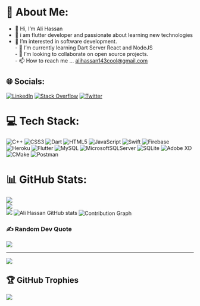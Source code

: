 # 💫 About Me:
- 👋 Hi, I’m Ali Hassan<br>
- 👀 i am flutter developer and passionate about learning new technologies <br>
- 👀 I’m interested in software development.<br>- 🌱 I’m currently learning Dart Server React and NodeJS<br>- 💞️ I’m looking to collaborate on open source projects.<br>- 📫 How to reach me ... alihassan143cool@gmail.com


## 🌐 Socials:
[![LinkedIn](https://img.shields.io/badge/LinkedIn-%230077B5.svg?logo=linkedin&logoColor=white)](https://www.linkedin.com/in/ali-hassan-04355b182) [![Stack Overflow](https://img.shields.io/badge/-Stackoverflow-FE7A16?logo=stack-overflow&logoColor=white)](https://stackoverflow.com/users/14155807/ali-hassan) [![Twitter](https://img.shields.io/badge/Twitter-%231DA1F2.svg?logo=Twitter&logoColor=white)](https://twitter.com/alihassan143co1) 

# 💻 Tech Stack:
  ![C++](https://img.shields.io/badge/c++-%2300599C.svg?style=plastic&logo=c%2B%2B&logoColor=white) ![CSS3](https://img.shields.io/badge/css3-%231572B6.svg?style=plastic&logo=css3&logoColor=white) ![Dart](https://img.shields.io/badge/dart-%230175C2.svg?style=plastic&logo=dart&logoColor=white) ![HTML5](https://img.shields.io/badge/html5-%23E34F26.svg?style=plastic&logo=html5&logoColor=white) ![JavaScript](https://img.shields.io/badge/javascript-%23323330.svg?style=plastic&logo=javascript&logoColor=%23F7DF1E)   ![Swift](https://img.shields.io/badge/swift-F54A2A?style=plastic&logo=swift&logoColor=white) ![Firebase](https://img.shields.io/badge/firebase-%23039BE5.svg?style=plastic&logo=firebase) ![Heroku](https://img.shields.io/badge/heroku-%23430098.svg?style=plastic&logo=heroku&logoColor=white)  ![Flutter](https://img.shields.io/badge/Flutter-%2302569B.svg?style=plastic&logo=Flutter&logoColor=white) ![MySQL](https://img.shields.io/badge/mysql-%2300f.svg?style=plastic&logo=mysql&logoColor=white) ![MicrosoftSQLServer](https://img.shields.io/badge/Microsoft%20SQL%20Sever-CC2927?style=plastic&logo=microsoft%20sql%20server&logoColor=white) ![SQLite](https://img.shields.io/badge/sqlite-%2307405e.svg?style=plastic&logo=sqlite&logoColor=white) ![Adobe XD](https://img.shields.io/badge/Adobe%20XD-470137?style=plastic&logo=Adobe%20XD&logoColor=#FF61F6) ![CMake](https://img.shields.io/badge/CMake-%23008FBA.svg?style=plastic&logo=cmake&logoColor=white)  ![Postman](https://img.shields.io/badge/Postman-FF6C37?style=plastic&logo=postman&logoColor=white)
# 📊 GitHub Stats:
![](https://github-readme-stats.vercel.app/api?username=alihassan143&theme=radical&hide_border=false&include_all_commits=false&count_private=false)<br/>
![](https://github-readme-streak-stats.herokuapp.com/?user=alihassan143&theme=radical&hide_border=false)<br/>
![](https://github-readme-stats.vercel.app/api/top-langs/?username=alihassan143&theme=radical&hide_border=false&include_all_commits=false&count_private=false&layout=compact)
![Ali Hassan GitHub stats](https://github-readme-stats-git-masterrstaa-rickstaa.vercel.app/api?username=alihassan143&include_all_commits=true&theme=dark&show_icons=true)
<img src="https://github-readme-activity-graph.cyclic.app/graph?username=alihassan143&theme=tokyo-night" alt="Contribution Graph" align="center" />

### ✍️ Random Dev Quote
![](https://quotes-github-readme.vercel.app/api?type=horizontal&theme=tokyonight)

---
[![](https://visitcount.itsvg.in/api?id=alihassan143&icon=0&color=0)](https://visitcount.itsvg.in)



  <!-- Proudly created with GPRM ( https://gprm.itsvg.in ) -->
  ## 🏆 GitHub Trophies
![](https://github-profile-trophy.vercel.app/?username=alihassan143&theme=chalk&no-frame=false&no-bg=false&margin-w=4)



  
